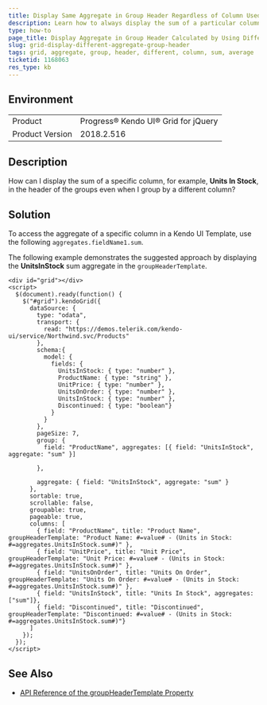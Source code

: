 ```yaml
---
title: Display Same Aggregate in Group Header Regardless of Column Used to Group By
description: Learn how to always display the sum of a particular column in the group header of the Kendo UI Grid for jQuery.
type: how-to
page_title: Display Aggregate in Group Header Calculated by Using Different Column - Kendo UI Grid for jQuery
slug: grid-display-different-aggregate-group-header
tags: grid, aggregate, group, header, different, column, sum, average
ticketid: 1168063
res_type: kb
---
```


## Environment

<table>
 <tr>
  <td>Product</td>
  <td>Progress® Kendo UI® Grid for jQuery</td>
 </tr>
 <tr>
  <td>Product Version</td>
  <td>2018.2.516</td>
 </tr>
</table>

## Description

How can I display the sum of a specific column, for example, **Units In Stock**, in the header of the groups even when I group by a different column?

## Solution

To access the aggregate of a specific column in a Kendo UI Template, use the following `aggregates.fieldName1.sum`.

The following example demonstrates the suggested approach by displaying the **UnitsInStock** sum aggregate in the `groupHeaderTemplate`.

```dojo
<div id="grid"></div>
<script>
  $(document).ready(function() {
    $("#grid").kendoGrid({
      dataSource: {
        type: "odata",
        transport: {
          read: "https://demos.telerik.com/kendo-ui/service/Northwind.svc/Products"
        },
        schema:{
          model: {
            fields: {
              UnitsInStock: { type: "number" },
              ProductName: { type: "string" },
              UnitPrice: { type: "number" },
              UnitsOnOrder: { type: "number" },
              UnitsInStock: { type: "number" },
              Discontinued: { type: "boolean"}
            }
          }
        },
        pageSize: 7,
        group: {
          field: "ProductName", aggregates: [{ field: "UnitsInStock", aggregate: "sum" }]

        },

        aggregate: { field: "UnitsInStock", aggregate: "sum" }
      },
      sortable: true,
      scrollable: false,
      groupable: true,
      pageable: true,
      columns: [
        { field: "ProductName", title: "Product Name", groupHeaderTemplate: "Product Name: #=value# - (Units in Stock: #=aggregates.UnitsInStock.sum#)" },
        { field: "UnitPrice", title: "Unit Price", groupHeaderTemplate: "Unit Price: #=value# - (Units in Stock: #=aggregates.UnitsInStock.sum#)" },
        { field: "UnitsOnOrder", title: "Units On Order", groupHeaderTemplate: "Units On Order: #=value# - (Units in Stock: #=aggregates.UnitsInStock.sum#)" },
        { field: "UnitsInStock", title: "Units In Stock", aggregates: ["sum"]},
        { field: "Discontinued", title: "Discontinued", groupHeaderTemplate: "Discontinued: #=value# - (Units in Stock: #=aggregates.UnitsInStock.sum#)"}
      ]
    });
  });
</script>
```

## See Also

* [API Reference of the groupHeaderTemplate Property](/api/javascript/ui/grid/configuration/columns.groupheadertemplate#columns.groupHeaderTemplate)
